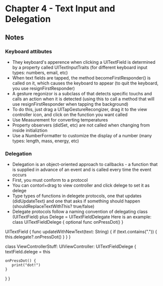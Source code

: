 # Chapter 4 - Text Input and Delegation

## Notes

### Keyboard attibutes

* They keyboard's apperence when clicking a UITextField is determined by a property called UITextInputTraits (for different keyboard input types: numbers, email, etc)
* When text fields are tapped, the method becomeFirstResponder() is called on it, which causes the keyboard to appear (to quit the keyboard, you use resignFirstResponder)
* A gesture regonizor is a subclass of that detects specific touchs and calls an action when it is detected (using this to call a method that will use resignFirstResponder when tapping the background)
* To do this, just drag a UITapGestureRecongizer, drag it to the view controller icon, and click on the function you want called
* Use Measurement<UnitTemperature> for converting temperatures
* Property observers (didSet, etc) are not called when changing from inside initializtion
* Use a NumberFormatter to customize the display of a number (many types: length, mass, energy, etc)

### Delegation

* Delegation is an object-oriented approach to callbacks - a function that is supplied in advance of an event and is called every time the event occurs
* First, you must conform to a protocol
* You can contorl+drag to view controller and click delege to set it as delege
* Type types of functions in delegete protocols, one that updates (didUpdateText) and one that asks if something should happen (shouldReplaceTextWithThis? true/false)
* Delegate protocols follow a naming convention of delegating class (UITextField) plus Delege = UITextFieldDelegate
Here is an example:
class UITextFieldDelege {
    optional func onPressDot()
}

UITextField {
    func updateWithNewText(text: String) {
        if (text.contains(".")) {
            this.delegate?.onPressDot()
      }
    }
}

class ViewControllerStuff: UIViewController: UITextFieldDelege {
    textField.delege = this
    
    onPressDot() {
       print("dot!")
    }
}
}
